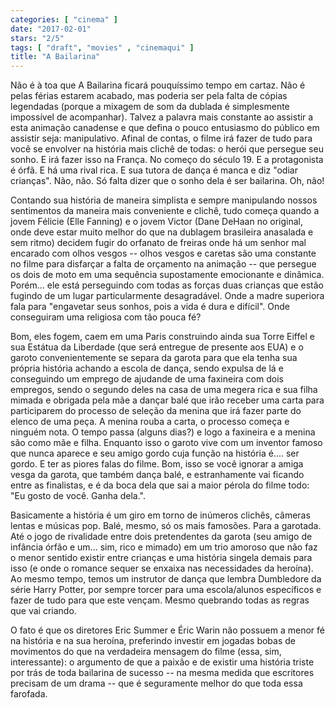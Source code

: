 ```yaml
---
categories: [ "cinema" ]
date: "2017-02-01"
stars: "2/5"
tags: [ "draft", "movies" , "cinemaqui" ]
title: "A Bailarina"
---
```

Não é à toa que A Bailarina ficará pouquíssimo tempo em cartaz. Não
é pelas férias estarem acabado, mas poderia ser pela falta de
cópias legendadas (porque a mixagem de som da dublada é simplesmente
impossível de acompanhar). Talvez a palavra mais constante ao assistir
a esta animação canadense e que defina o pouco entusiasmo do público
em assistir seja: manipulativo. Afinal de contas, o filme irá fazer
de tudo para você se envolver na história mais clichê de todas: o
herói que persegue seu sonho. E irá fazer isso na França. No começo
do século 19. E a protagonista é órfã. E há uma rival rica. E sua
tutora de dança é manca e diz "odiar crianças". Não, não. Só falta
dizer que o sonho dela é ser bailarina. Oh, não!

Contando sua história de maneira simplista e sempre manipulando
nossos sentimentos da maneira mais conveniente e clichê, tudo começa
quando a jovem Félicie (Elle Fanning) e o jovem Victor (Dane DeHaan no
original, onde deve estar muito melhor do que na dublagem brasileira
anasalada e sem ritmo) decidem fugir do orfanato de freiras onde há
um senhor mal encarado com olhos vesgos -- olhos vesgos e caretas
são uma constante no filme para disfarçar a falta de orçamento na
animação -- que persegue os dois de moto em uma sequência supostamente
emocionante e dinâmica. Porém... ele está perseguindo com todas as
forças duas crianças que estão fugindo de um lugar particularmente
desagradável. Onde a madre superiora fala para "engavetar seus sonhos,
pois a vida é dura e difícil". Onde conseguiram uma religiosa com tão
pouca fé?

Bom, eles fogem, caem em uma Paris construindo ainda sua Torre Eiffel
e sua Estátua da Liberdade (que será entregue de presente aos EUA)
e o garoto convenientemente se separa da garota para que ela tenha sua
própria história achando a escola de dança, sendo expulsa de lá e
conseguindo um emprego de ajudande de uma faxineira com dois empregos,
sendo o segundo deles na casa de uma megera rica e sua filha mimada
e obrigada pela mãe a dançar balé que irão receber uma carta para
participarem do processo de seleção da menina que irá fazer parte do
elenco de uma peça. A menina rouba a carta, o processo começa e ninguém
nota. O tempo passa (alguns dias?) e logo a faxineira e a menina são como
mãe e filha. Enquanto isso o garoto vive com um inventor famoso que nunca
aparece e seu amigo gordo cuja função na história é.... ser gordo. E
ter as piores falas do filme. Bom, isso se você ignorar a amiga vesga
da garota, que também dança balé, e estranhamente vai ficando entre
as finalistas, e é da boca dela que sai a maior pérola do filme todo:
"Eu gosto de você. Ganha dela.".

Basicamente a história é um giro em torno de inúmeros clichês,
câmeras lentas e músicas pop. Balé, mesmo, só os mais famosões. Para
a garotada. Até o jogo de rivalidade entre dois pretendentes da garota
(seu amigo de infância órfão e um... sim, rico e mimado) em um
trio amoroso que não faz o menor sentido existir entre crianças e uma
história singela demais para isso (e onde o romance sequer se enxaixa nas
necessidades da heroína). Ao mesmo tempo, temos um instrutor de dança
que lembra Dumbledore da série Harry Potter, por sempre torcer para uma
escola/alunos específicos e fazer de tudo para que este vençam. Mesmo
quebrando todas as regras que vai criando.

O fato é que os diretores Eric Summer e Éric Warin não possuem a
menor fé na história e na sua heroína, preferindo investir em jogadas
bobas de movimentos do que na verdadeira mensagem do filme (essa, sim,
interessante): o argumento de que a paixão e de existir uma história
triste por trás de toda bailarina de sucesso -- na mesma medida que
escritores precisam de um drama -- que é seguramente melhor do que toda
essa farofada.
